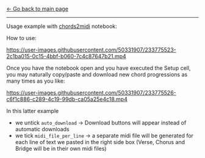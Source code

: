 [<- Go back to main page](https://github.com/olaviinha/MusicWithChatGPT)

---

Usage example with [chords2midi](https://colab.research.google.com/github/olaviinha/MusicWithChatGPT/blob/main/chords2midi.ipynb?force_theme=dark) notebook:

How to use:

https://user-images.githubusercontent.com/50331907/233775523-2c1ba015-0c15-4bbf-b060-7c4c87647b21.mp4

Once you have the notebook open and you have executed the Setup cell, you may naturally copy/paste and download new chord progressions as many times as you like:

https://user-images.githubusercontent.com/50331907/233775526-c6f1c886-c289-4c19-99db-ca05a25e4c18.mp4

In this latter example
- we untick `auto_download` -> Download buttons will appear instead of automatic downloads
- we tick `midi_file_per_line` -> a separate midi file will be generated for each line of text we pasted in the right side box (Verse, Chorus and Bridge will be in their own midi files)

